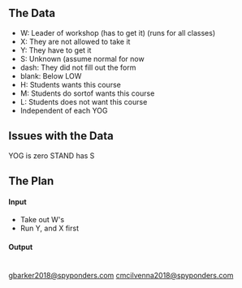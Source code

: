 The Data
---
* W: Leader of workshop (has to get it) (runs for all classes)
* X: They are not allowed to take it
* Y: They have to get it
* S: Unknown (assume normal for now
* dash: They did not fill out the form
* blank: Below LOW
* H: Students wants this course
* M: Students do sortof wants this course
* L: Students does not want this course
* Independent of each YOG

Issues with the Data
---
YOG is zero
STAND has S 

The Plan
---
#### Input
- Take out W's
- Run Y, and X first
#### Output


#
gbarker2018@spyponders.com
cmcilvenna2018@spyponders.com